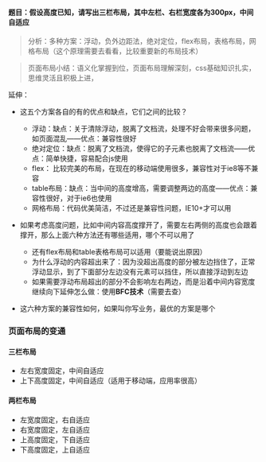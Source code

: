#### 题目：假设高度已知，请写出三栏布局，其中左栏、右栏宽度各为300px，中间自适应

> 分析：多种方案：浮动，负外边距法，绝对定位，flex布局，表格布局，网格布局（这个原理需要去看看，比较重要新的布局技术）

> 页面布局小结：语义化掌握到位，页面布局理解深刻，css基础知识扎实，思维灵活且积极上进，

延伸：
- 这五个方案各自的有的优点和缺点，它们之间的比较？

    - 浮动：缺点：关于清除浮动，脱离了文档流，处理不好会带来很多问题，如页面混乱——优点：兼容性很好
    - 绝对定位：缺点：脱离了文档流，使得它的子元素也脱离了文档流——优点：简单快捷，容易配合js使用
    - flex： 比较完美的布局，在现在的移动端使用很多，兼容性对于ie8等不兼容
    - table布局：缺点：当中间的高度增高，需要调整两边的高度——优点：兼容性很好，对于ie6也使用
    - 网格布局：代码优美简洁，不过还是兼容性问题，IE10+才可以用
    
- 如果考虑高度问题，比如中间内容高度撑开了，需要左右两侧的高度也会跟着撑开，那么上面六种方法还有哪些适用，哪个不可以用了
    - 还有flex布局和table表格布局可以适用（要能说出原因）
    - 为什么浮动的内容超出来了：因为没超出高度的部分被左边挡住了，正常浮动显示，到了下面部分左边没有元素可以挡住，所以直接浮动到左边
    - 如果需要浮动布局超出的部分不会影响左右两边，而是沿着中间内容宽度继续向下延伸怎么做：使用<b>BFC技术</b>（需要去查）
    
- 这六种方案的兼容性如何，如果叫你写业务，最优的方案是哪个

### 页面布局的变通

#### 三栏布局

- 左右宽度固定，中间自适应
- 上下高度固定，中间自适应（适用于移动端，应用率很高）

#### 两栏布局

- 左宽度固定，右自适应
- 右宽度固定，左自适应
- 上高度固定，下自适应
- 下高度固定，上自适应